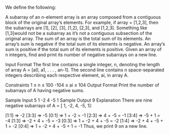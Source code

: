 We define the following:

A subarray of an n-element array is an array composed from a contiguous block of the original array’s elements. For example, if array = [1,2,3], then the subarrays are [1], [2], [3], [1,2], [2,3], and [1,2,3]. Something like [1,3]would not be a subarray as it’s not a contiguous subsection of the original array.
The sum of an array is the total sum of its elements.
An array’s sum is negative if the total sum of its elements is negative.
An array’s sum is positive if the total sum of its elements is positive.
Given an array of n integers, find and print its number of negative subarrays on a new line.

Input Format
The first line contains a single integer, n, denoting the length of array A = [a0, a1, . . . , an-1].
The second line contains n space-separated integers describing each respective element, ai, in array A.


Constraints
1 ≤ n ≤ 100
-104 ≤ ai ≤ 104
Output Format
Print the number of subarrays of A having negative sums.

Sample Input
 5
 1 -2 4 -5 1
Sample Output
 9
Explanation
There are nine negative subarrays of A = [ 1, -2, 4, -5, 1]:

[1:1] ⇒ -2
[3:3] ⇒ -5
[0:1] ⇒ 1 + -2 = -1
[2:3] ⇒ 4 + -5 = -1
[3:4] ⇒ -5 + 1 = -4
[1:3] ⇒ -2 + 4 + -5 = -3
[0:3] ⇒ 1 + -2 + 4 + -5 = -2
[1:4] ⇒ -2 + 4 + -5 + 1 = -2
[0:4] ⇒ 1 + -2 + 4 + -5 + 1 = -1
Thus, we print 9 on a new line.